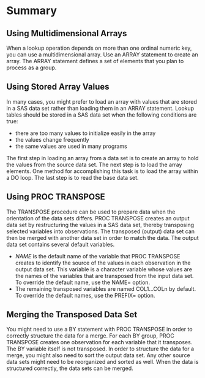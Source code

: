 # Summary

## Using Multidimensional Arrays
When a lookup operation depends on more than one ordinal numeric key, you can use a multidimensional array. Use an ARRAY statement to create an array. The ARRAY statement defines a set of elements that you plan to process as a group.
## Using Stored Array Values
In many cases, you might prefer to load an array with values that are stored in a SAS data set rather than loading them in an ARRAY statement. Lookup tables should be stored in a SAS data set when the following conditions are true:

- there are too many values to initialize easily in the array
- the values change frequently
- the same values are used in many programs

The first step in loading an array from a data set is to create an array to hold the values from the source data set. The next step is to load the array elements. One method for accomplishing this task is to load the array within a DO loop. The last step is to read the base data set.

## Using PROC TRANSPOSE
The TRANSPOSE procedure can be used to prepare data when the orientation of the data sets differs. PROC TRANSPOSE creates an output data set by restructuring the values in a SAS data set, thereby transposing selected variables into observations. The transposed (output) data set can then be merged with another data set in order to match the data.
The output data set contains several default variables.
- _NAME_ is the default name of the variable that PROC TRANSPOSE creates to identify the source of the values in each observation in the output data set. This variable is a character variable whose values are the names of the variables that are transposed from the input data set. To override the default name, use the NAME= option.
- The remaining transposed variables are named COL1...COLn by default. To override the default names, use the PREFIX= option.

## Merging the Transposed Data Set
You might need to use a BY statement with PROC TRANSPOSE in order to correctly structure the data for a merge. For each BY group, PROC TRANSPOSE creates one observation for each variable that it transposes. The BY variable itself is not transposed. In order to structure the data for a merge, you might also need to sort the output data set. Any other source data sets might need to be reorganized and sorted as well. When the data is structured correctly, the data sets can be merged.











